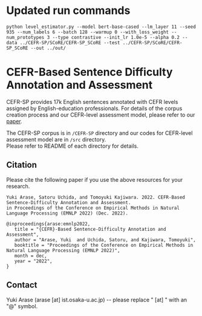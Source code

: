 # Updated run commands
```shell
python level_estimator.py --model bert-base-cased --lm_layer 11 --seed 935 --num_labels 6 --batch 128 --warmup 0 --with_loss_weight --num_prototypes 3 --type contrastive --init_lr 1.0e-5 --alpha 0.2 --data ../CEFR-SP/SCoRE/CEFR-SP_SCoRE --test ../CEFR-SP/SCoRE/CEFR-SP_SCoRE --out ../out/
```



# CEFR-Based Sentence Difficulty Annotation and Assessment

CEFR-SP provides 17k English sentences annotated with CEFR levels assigned by English-education professionals. 
For details of the corpus creation process and our CEFR-level assessment model, please refer to our [paper](https://arxiv.org/abs/2210.11766).

The CEFR-SP corpus is in `/CEFR-SP` directory and our codes for CEFR-level assessment model are in `/src` directory.  
Please refer to README of each directory for details.

## Citation
Please cite the following paper if you use the above resources for your research.
 ```
 Yuki Arase, Satoru Uchida, and Tomoyuki Kajiwara. 2022. CEFR-Based Sentence-Difficulty Annotation and Assessment. 
 in Proceedings of the Conference on Empirical Methods in Natural Language Processing (EMNLP 2022) (Dec. 2022).
 
@inproceedings{arase:emnlp2022,
    title = "{CEFR}-Based Sentence-Difficulty Annotation and Assessment",
    author = "Arase, Yuki  and Uchida, Satoru, and Kajiwara, Tomoyuki",
    booktitle = "Proceedings of the Conference on Empirical Methods in Natural Language Processing (EMNLP 2022)",
    month = dec,
    year = "2022",
}
 ```

## Contact
Yuki Arase (arase [at] ist.osaka-u.ac.jp) 
-- please replace " [at] " with an "@" symbol.
